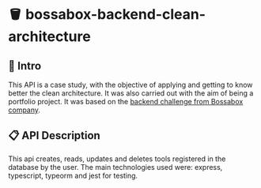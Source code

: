# 🪣 bossabox-backend-clean-architecture 

## 📌 Intro

This API is a case study, with the objective of applying and getting to know better the clean architecture. It was also carried out with the aim of being a portfolio project. It was based on the [backend challenge from Bossabox company](https://bossabox.notion.site/Back-end-0b2c45f1a00e4a849eefe3b1d57f23c6). 

## 📋 API Description

This api creates, reads, updates and deletes tools registered in the database by the user. The main technologies used were: express, typescript, typeorm and jest for testing.

